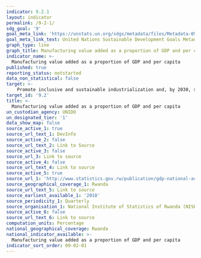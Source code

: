```yaml
---
indicator: 9.2.1
layout: indicator
permalink: /9-2-1/
sdg_goal: '9'
goal_meta_link: 'https://unstats.un.org/sdgs/metadata/files/Metadata-09-02-01.pdf'
goal_meta_link_text: United Nations Sustainable Development Goals Metadata (pdf 894kB)
graph_type: line
graph_title: Manufacturing value added as a proportion of GDP and per capita
indicator_name: >-
  Manufacturing value added as a proportion of GDP and per capita
published: true
reporting_status: notstarted
data_non_statistical: false
target: >-
    Promote inclusive and sustainable industrialization and, by 2030, significantly raise industry’s share of employment and gross domestic product, in line with national circumstances, and double its share in least developed countries
target_id: '9.2'
title: >-
  Manufacturing value added as a proportion of GDP and per capita
un_custodian_agency: UNIDO
un_designated_tier: '1'
data_show_map: false
source_active_1: true
source_url_text_1: DevInfo
source_active_2: false
source_url_text_2: Link to Source
source_active_3: false
source_url_3: Link to source
source_active_4: false
source_url_text_4: Link to source
source_active_5: true
source_url_1: 'http://www.statistics.gov.rw/publication/gdp-national-accounts-2018'
source_geographical_coverage_1: Rwanda
source_url_text_5: Link to source
source_earliest_available_1: '2018'
source_periodicity_1: Quarterly
source_organisation_1: National Institute of Statistics of Rwanda (NISR)
source_active_6: false
source_url_text_6: Link to source
computation_units: Percentage
national_geographical_coverage: Rwanda
national_indicator_available: >-
  Manufacturing value added as a proportion of GDP and per capita
indicator_sort_order: 09-02-01
---
```

